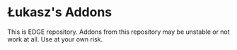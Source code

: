 # Łukasz's Addons
This is EDGE repository. Addons from this repository may be unstable or not work at all.
Use at your own risk.